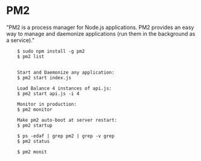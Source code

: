 # PM2

"PM2 is a process manager for Node.js applications. PM2 provides an easy way to manage and daemonize applications (run them in the background as a service)."

        $ sudo npm install -g pm2
        $ pm2 list
        
        
        Start and Daemonize any application:
        $ pm2 start index.js

        Load Balance 4 instances of api.js:
        $ pm2 start api.js -i 4

        Monitor in production:
        $ pm2 monitor

        Make pm2 auto-boot at server restart:
        $ pm2 startup
        
        $ ps -edaf | grep pm2 | grep -v grep
        $ pm2 status
        
        $ pm2 monit
        